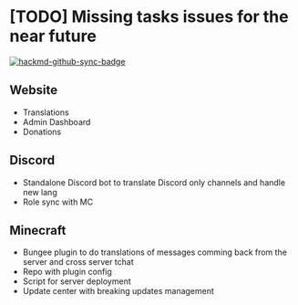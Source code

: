 # [TODO] Missing tasks issues for the near future

[![hackmd-github-sync-badge](https://hackmd.io/5JH3Xz3vT2C92WFxirBRWg/badge)](https://hackmd.io/5JH3Xz3vT2C92WFxirBRWg)



## Website
- Translations
- Admin Dashboard
- Donations


## Discord
- Standalone Discord bot to translate Discord only channels and handle new lang
- Role sync with MC


## Minecraft
- Bungee plugin to do translations of messages comming back from the server and cross server tchat
- Repo with plugin config
- Script for server deployment
- Update center with breaking updates management
